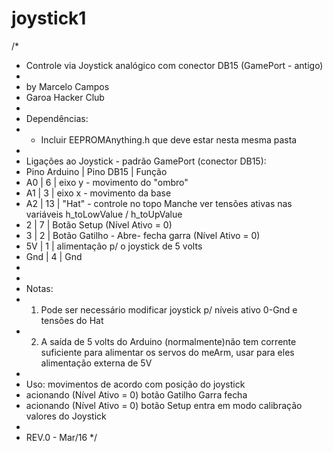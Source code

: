 # joystick1
/*
 *  Controle via Joystick analógico com conector DB15 (GamePort - antigo)
 * 
 *  by Marcelo Campos
 *  Garoa Hacker Club
 * 
 *  Dependências: 
 *    - Incluir EEPROMAnything.h que deve estar nesta mesma pasta
 *
 * Ligações ao Joystick - padrão GamePort (conector DB15):
 *   Pino Arduino | Pino DB15   | Função
 *    A0          |      6      | eixo y - movimento do "ombro"
 *    A1          |      3      | eixo x - movimento da base
 *    A2          |      13     | "Hat" - controle no topo Manche ver tensões ativas nas variáveis h_toLowValue / h_toUpValue
 *    2           |      7      | Botão Setup (Nível Ativo = 0)
 *    3           |      2      | Botão Gatilho - Abre- fecha garra (Nível Ativo = 0)
 *    5V          |      1      | alimentação p/ o joystick de 5 volts
 *    Gnd         |      4      | Gnd
 * 
 *
 *  Notas: 
 *    1. Pode ser necessário modificar joystick p/ níveis ativo 0-Gnd e tensões do Hat
 *    2. A saída de 5 volts do Arduino (normalmente)não tem corrente suficiente para alimentar os servos do meArm, usar para eles alimentação externa de 5V
 *    
 *  Uso: movimentos de acordo com posição do joystick
 *    acionando (Nível Ativo = 0) botão Gatilho Garra fecha  
 *    acionando (Nível Ativo = 0) botão Setup entra em modo calibração valores do Joystick
 *
 *  REV.0 - Mar/16
 */
